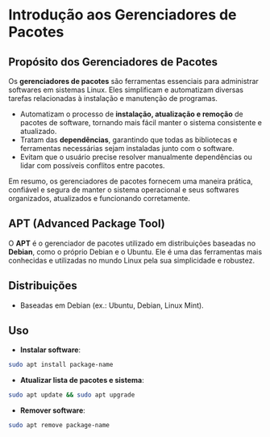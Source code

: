 # Introdução aos Gerenciadores de Pacotes

## Propósito dos Gerenciadores de Pacotes

Os **gerenciadores de pacotes** são ferramentas essenciais para administrar softwares em sistemas Linux. Eles simplificam e automatizam diversas tarefas relacionadas à instalação e manutenção de programas.

- Automatizam o processo de **instalação, atualização e remoção** de pacotes de software, tornando mais fácil manter o sistema consistente e atualizado.  
- Tratam das **dependências**, garantindo que todas as bibliotecas e ferramentas necessárias sejam instaladas junto com o software.  
- Evitam que o usuário precise resolver manualmente dependências ou lidar com possíveis conflitos entre pacotes.  

Em resumo, os gerenciadores de pacotes fornecem uma maneira prática, confiável e segura de manter o sistema operacional e seus softwares organizados, atualizados e funcionando corretamente.

## APT (Advanced Package Tool)

O **APT** é o gerenciador de pacotes utilizado em distribuições baseadas no **Debian**, como o próprio Debian e o Ubuntu. Ele é uma das ferramentas mais conhecidas e utilizadas no mundo Linux pela sua simplicidade e robustez.

## Distribuições
- Baseadas em Debian (ex.: Ubuntu, Debian, Linux Mint).

## Uso
- **Instalar software**:
```bash
sudo apt install package-name
```
- **Atualizar lista de pacotes e sistema**:
```bash
sudo apt update && sudo apt upgrade
```
- **Remover software**:
```bash
sudo apt remove package-name
```
